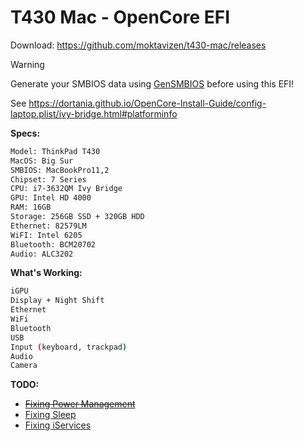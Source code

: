 # T430 Mac - OpenCore EFI

Download: https://github.com/moktavizen/t430-mac/releases

> [!WARNING]  
> Generate your SMBIOS data using [GenSMBIOS](https://github.com/corpnewt/GenSMBIOS) before using this EFI!
> 
> See https://dortania.github.io/OpenCore-Install-Guide/config-laptop.plist/ivy-bridge.html#platforminfo

**Specs:**

```bash
Model: ThinkPad T430  
MacOS: Big Sur  
SMBIOS: MacBookPro11,2
Chipset: 7 Series
CPU: i7-3632QM Ivy Bridge  
GPU: Intel HD 4000  
RAM: 16GB  
Storage: 256GB SSD + 320GB HDD  
Ethernet: 82579LM  
WiFI: Intel 6205  
Bluetooth: BCM20702  
Audio: ALC3202
```

**What's Working:**

```bash
iGPU  
Display + Night Shift  
Ethernet  
WiFi  
Bluetooth  
USB  
Input (keyboard, trackpad)
Audio
Camera
```

**TODO:**

- ~~[Fixing Power Management](https://dortania.github.io/OpenCore-Post-Install/universal/pm.html)~~
- [Fixing Sleep](https://dortania.github.io/OpenCore-Post-Install/universal/sleep.html)
- [Fixing iServices](https://dortania.github.io/OpenCore-Post-Install/universal/iservices.html)
